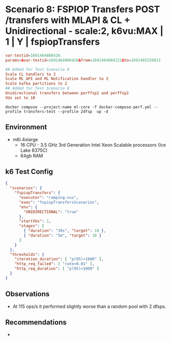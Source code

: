 # Scenario 8: FSPIOP Transfers POST /transfers with MLAPI & CL + Unidirectional - scale:2, k6vu:MAX | 1 | Y | fspiopTransfers

```conf
var-testid=1691464806426
params=&var-testid=1691464806426&from=1691464804222&to=1691465259831

## Added for Test Scenario 6
Scale CL handlers to 2
Scale ML API and ML Notification handler to 2
Scale kafka partitions to 2
## Added for Test Scenario 8
Unidirectional transfers between perffsp1 and perffsp2
VUs set to 10
```

```
docker compose --project-name ml-core -f docker-compose-perf.yml --profile transfers-test --profile 2dfsp  up -d
```

## Environment

- m6i.4xlarge
  - 16 CPU - 3.5 GHz 3rd Generation Intel Xeon Scalable processors (Ice Lake 8375C)
  - 64gb RAM

## k6 Test Config

```json
{
  "scenarios": {
    "fspiopTransfers": {
      "executor": "ramping-vus",
      "exec": "fspiopTransfersScenarios",
      "env": {
        "UNIDIRECTIONAL": "true"
      },
      "startVUs": 1,
      "stages": [
        { "duration": "30s", "target": 10 },
        { "duration": "5m", "target": 10 }
      ]
    }
  },
  "thresholds": {
    "iteration_duration": [ "p(95)<1000" ],
    "http_req_failed": [ "rate<0.01" ],
    "http_req_duration": [ "p(95)<1000" ]
  }
}
```

## Observations

- At 115 ops/s it performed slightly worse than a random pool with 2 dfsps.

## Recommendations

-
